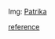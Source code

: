 
Img: 
[Patrika](https://github.com/s1newaves/s1newaves.github.io/assets/100699665/3ca97963-8fc0-43a4-b16a-e6d7f2c08ab8)

[reference](https://github.com/s1newaves/s1newaves.github.io/assets/100699665/18bce196-f53c-4e96-b513-fb671e0199bc)

